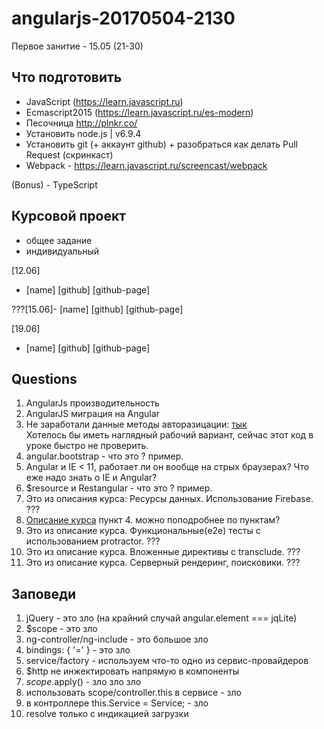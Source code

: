 # angularjs-20170504-2130


Первое занитие - 15.05 (21-30)

## Что подготовить

- JavaScript (https://learn.javascript.ru)
- Ecmascript2015 (https://learn.javascript.ru/es-modern)
- Песочница http://plnkr.co/
- Установить node.js | v6.9.4
- Установить git (+ аккаунт github) + разобраться как делать Pull Request (скринкаст)
- Webpack - https://learn.javascript.ru/screencast/webpack

(Bonus) - TypeScript

## Курсовой проект
- общее задание
- индивидуальный

[12.06]

- [name] [github] [github-page]


???[15.06]- [name] [github] [github-page]


[19.06]

- [name] [github] [github-page]


## Questions
1. AngularJs производительность
2. AngularJS миграция на Angular
3. Не заработали данные методы авторазицации: [тык](https://github.com/javascriptru/angularjs-20170504-2130/blob/master/classwork/lesson5-auth/index.html#L71-L87)  
Хотелось бы иметь наглядный рабочий вариант, сейчас этот код в уроке быстро не проверить.  
4. angular.bootstrap - что это ? пример.  
5. Angular и IE < 11, работает ли он вообще на стрых браузерах? Что еже надо знать о IE и Angular?  
6. $resource и Restangular - что это ? пример.  
7. Это из описания курса: Ресурсы данных. Использование Firebase. ???  
8. [Описание курса](http://learn.javascript.ru/courses/angular1) пункт 4. можно поподробнее по пунктам? 
9. Это из описание курса. Функциональные(e2e) тесты с использованием protractor. ???  
10. Это из описание курса. Вложенные директивы с transclude. ???
11. Это из описание курса. Серверный рендеринг, поисковики. ???


## Заповеди
1. jQuery - это зло (на крайний случай angular.element === jqLite)
2. $scope - это зло
3. ng-controller/ng-include - это большое зло
4. bindings: { '=' } - это зло
5. service/factory - используем что-то одно из сервис-провайдеров
6. $http не инжектировать напрямую в компоненты
7. $scope.$apply() - зло зло зло
8. использовать scope/controller.this в сервисе - зло
9. в контроллере this.Service = Service; - зло
10. resolve только с индикацией загрузки



